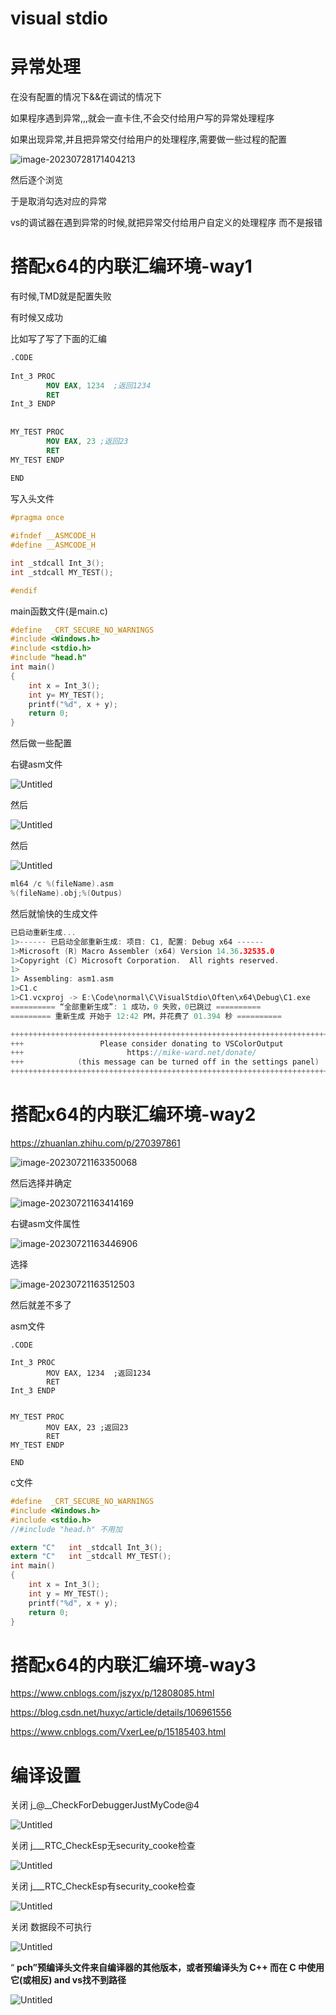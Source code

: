 # visual stdio

# 异常处理

在没有配置的情况下&&在调试的情况下

如果程序遇到异常,,,就会一直卡住,不会交付给用户写的异常处理程序

如果出现异常,并且把异常交付给用户的处理程序,需要做一些过程的配置

 

![image-20230728171404213](img/image-20230728171404213.png)

然后逐个浏览

于是取消勾选对应的异常

vs的调试器在遇到异常的时候,就把异常交付给用户自定义的处理程序
而不是报错

# 搭配x64的内联汇编环境-way1

有时候,TMD就是配置失败

有时候又成功





比如写了写了下面的汇编

```nasm
.CODE
 
Int_3 PROC
		MOV EAX, 1234  ;返回1234
		RET
Int_3 ENDP
 
 
MY_TEST PROC
		MOV EAX, 23 ;返回23
		RET
MY_TEST ENDP
 
END
```

写入头文件

```c
#pragma once

#ifndef __ASMCODE_H
#define __ASMCODE_H

int _stdcall Int_3();
int _stdcall MY_TEST();

#endif
```

main函数文件(是main.c)

```c
#define  _CRT_SECURE_NO_WARNINGS
#include <Windows.h>
#include <stdio.h>
#include "head.h"
int main()
{   
	int x = Int_3();
	int y= MY_TEST();
	printf("%d", x + y);
	return 0;
}
```

然后做一些配置

右键asm文件

![Untitled](./img/27d33af6ca5244a095cb96384bc21234Untitled1.png)

然后

![Untitled](./img/27d33af6ca5244a095cb96384bc21234Untitled2.png)

然后

![Untitled](./img/27d33af6ca5244a095cb96384bc21234Untitled3.png)

```c
ml64 /c %(fileName).asm
%(fileName).obj;%(Outpus)
```

然后就愉快的生成文件

```c
已启动重新生成...
1>------ 已启动全部重新生成: 项目: C1, 配置: Debug x64 ------
1>Microsoft (R) Macro Assembler (x64) Version 14.36.32535.0
1>Copyright (C) Microsoft Corporation.  All rights reserved.
1>
1> Assembling: asm1.asm
1>C1.c
1>C1.vcxproj -> E:\Code\normal\C\VisualStdio\Often\x64\Debug\C1.exe
========== “全部重新生成”: 1 成功，0 失败，0已跳过 ==========
========= 重新生成 开始于 12:42 PM，并花费了 01.394 秒 ==========

++++++++++++++++++++++++++++++++++++++++++++++++++++++++++++++++++++++++++++++++++++
+++                 Please consider donating to VSColorOutput                    +++
+++                       https://mike-ward.net/donate/                          +++
+++            (this message can be turned off in the settings panel)            +++
++++++++++++++++++++++++++++++++++++++++++++++++++++++++++++++++++++++++++++++++++++
```



# 搭配x64的内联汇编环境-way2

https://zhuanlan.zhihu.com/p/270397861

![image-20230721163350068](img/image-20230721163350068.png)

然后选择并确定

![image-20230721163414169](img/image-20230721163414169.png)

右键asm文件属性

![image-20230721163446906](img/image-20230721163446906.png)

选择

![image-20230721163512503](img/image-20230721163512503.png)



然后就差不多了



asm文件

```assembly
.CODE
 
Int_3 PROC
		MOV EAX, 1234  ;返回1234
		RET
Int_3 ENDP
 
 
MY_TEST PROC
		MOV EAX, 23 ;返回23
		RET
MY_TEST ENDP
 
END
```



c文件

```c
#define  _CRT_SECURE_NO_WARNINGS
#include <Windows.h>
#include <stdio.h>
//#include "head.h" 不用加

extern "C"   int _stdcall Int_3();
extern "C"   int _stdcall MY_TEST();
int main()
{
	int x = Int_3();
	int y = MY_TEST();
	printf("%d", x + y);
	return 0;
}
```







# 搭配x64的内联汇编环境-way3

https://www.cnblogs.com/jszyx/p/12808085.html

https://blog.csdn.net/huxyc/article/details/106961556

https://www.cnblogs.com/VxerLee/p/15185403.html

# 编译设置



关闭 j_@__CheckForDebuggerJustMyCode@4

![Untitled](./img/27d33af6ca5244a095cb96384bc21234Untitled4.png)



关闭 j___RTC_CheckEsp无security_cooke检查

![Untitled](./img/27d33af6ca5244a095cb96384bc21234Untitled5.png)



关闭 j___RTC_CheckEsp有security_cooke检查

![Untitled](./img/27d33af6ca5244a095cb96384bc21234Untitled6.png)



关闭 数据段不可执行

![Untitled](./img/27d33af6ca5244a095cb96384bc21234Untitled7.png)

“ **pch”预编译头文件来自编译器的其他版本，或者预编译头为 C++ 而在 C 中使用它(或相反) and vs找不到路径**

![Untitled](./img/27d33af6ca5244a095cb96384bc21234Untitled8.png)